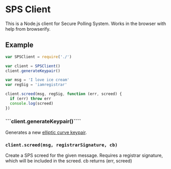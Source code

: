 # SPS Client

This is a Node.js client for Secure Polling System. Works in the browser with help from browserify.

## Example

```js
var SPSClient = require('./')

var client = SPSClient()
client.generateKeypair()

var msg = 'I love ice cream'
var regSig = 'iamregistrar'

client.screed(msg, regSig, function (err, screed) {
  if (err) throw err
  console.log(screed)
})
```

### ```client.generateKeypair()````

Generates a new [elliptic curve keypair](https://github.com/bitchan/eccrypto).

### ```client.screed(msg, registrarSignature, cb)```

Create a SPS screed for the given message. Requires a registrar signature, which will be included in the screed. cb returns (err, screed)


